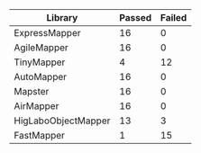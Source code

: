 |Library                 |Passed      |Failed
|----------------------- |----------- |-----------
|ExpressMapper           |16          |0
|AgileMapper             |16          |0
|TinyMapper              |4           |12
|AutoMapper              |16          |0
|Mapster                 |16          |0
|AirMapper               |16          |0
|HigLaboObjectMapper     |13          |3
|FastMapper              |1           |15